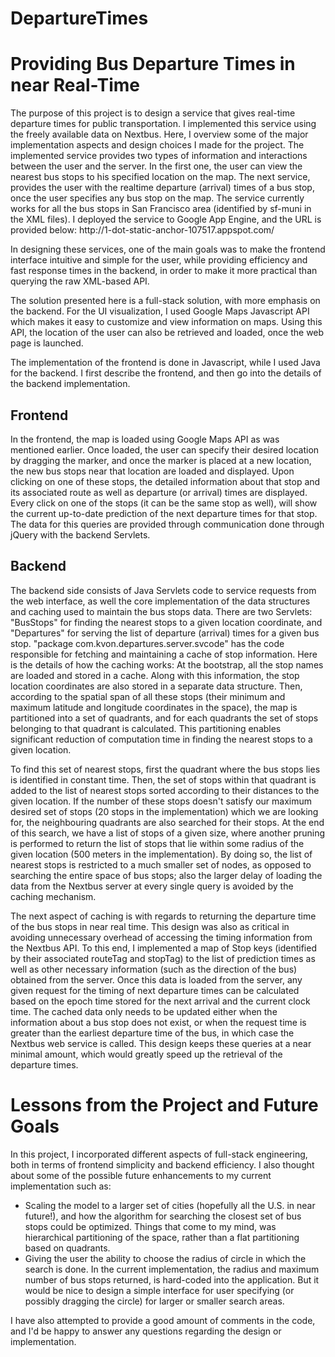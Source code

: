 # DepartureTimes

<h1>
Providing Bus Departure Times in near Real-Time
</h1>

<p>
The purpose of this project is to design a service that gives real-time departure times for public transportation. 
I implemented this service using the freely available data on Nextbus. Here, I overview some of the major 
implementation aspects and design choices I made for the project.
The implemented service provides two types of information and interactions between the user and the server.
In the first one, the user can view the nearest bus stops to his specified location on the map.
The next service, provides the user with the realtime departure (arrival) times of a bus stop, once the user specifies any bus stop 
on the map.
The service currently works for all the bus stops in San Francisco area (identified by sf-muni in the XML files).
I deployed the service to Google App Engine, and the URL is provided below:
http://1-dot-static-anchor-107517.appspot.com/
</p>

<p>
In designing these services, one of the main goals was to make the frontend interface intuitive and simple for the user, while providing
efficiency and fast response times in the backend, in order to make it more practical than querying the raw XML-based API.

The solution presented here is a full-stack solution, with more emphasis on the backend.
For the UI visualization, I used Google Maps Javascript API which makes it easy to customize and view information on maps. Using this API, the location
of the user can also be retrieved and loaded, once the web page is launched. 

The implementation of the frontend is done in Javascript, while I used Java for the backend. I first describe the frontend, and then go into the details of the backend
implementation.
</p>


<h2>
Frontend
</h2>

<p>
In the frontend, the map is loaded using Google Maps API as was mentioned earlier. Once loaded, the user can specify their desired location by dragging the marker, and once the
marker is placed at a new location, the new bus stops near that location are loaded and displayed. Upon clicking on one of these stops, the detailed information about that stop and its
associated route as well
as departure (or arrival) times are displayed. Every click on one of the stops (it can be the same stop as well), will show the current up-to-date prediction of the next departure times for
that stop. The data for this queries are provided through communication done through jQuery with the backend Servlets. 
</p>

<h2>
Backend
</h2>
<p>
The backend side consists of Java Servlets code to service requests from the web interface, as well the core implementation of the data structures and caching used to maintain
the bus stops data. There are two Servlets: "BusStops" for finding the nearest stops to a given location coordinate, and "Departures" for serving the list of departure (arrival) times
for a given bus stop.
"package com.kvon.departures.server.svcode" has the code responsible for fetching and maintaining a cache of stop information. Here is the details of how the caching works:
At the bootstrap, all the stop names are loaded and stored in a cache. Along with this information, the stop location coordinates are also stored in a separate data structure.
Then, according to the spatial span of all these stops (their minimum and maximum latitude and longitude coordinates in the space), the map is partitioned into a set of quadrants, and
for each quadrants the set of stops belonging to that quadrant is calculated. This partitioning enables significant reduction of computation time in finding the nearest stops to a given
location.
</p>
<p>
To find this set of nearest stops, first the quadrant where the bus stops lies is identified in constant time. Then, the set of stops within that quadrant is added to the list 
of nearest stops sorted according to their distances to the given location. If the number of these stops doesn't satisfy our maximum desired set of stops (20 stops in the implementation) 
which we are looking for,
the neighbouring quadrants are also searched for their stops. At the end of this search, we have a list of stops of a given size, where another pruning is performed to return the list
of stops that lie within some radius of the given location (500 meters in the implementation).
By doing so, the list of nearest stops is restricted to a much smaller set of nodes, as opposed to searching the entire
space of bus stops; also the larger delay of loading the data from the Nextbus server at every single query is avoided
by the caching mechanism.
</p>
<p>
The next aspect of caching is with regards to returning the departure time of the bus stops in near real time. This design was also as critical in avoiding unnecessary overhead
of accessing the timing information from the Nextbus API. To this end, I implemented a map of Stop keys (identified by their associated routeTag and stopTag) to the list 
of prediction times as well as other necessary information (such as the direction of the bus) obtained from the server. 
Once this data is loaded from the server, any given request for the timing of next departure times can be calculated based on the
epoch time stored for the next arrival and the current clock time. The cached data only needs to be updated either when the information about a bus stop does not exist, or
when the request time is greater than the earliest departure time of the bus, in which case the Nextbus web service is called.
This design keeps these queries at a near minimal amount, which would greatly speed up the retrieval of the departure times.
</p>



<h1> Lessons from the Project and Future Goals </h1>
In this project, I incorporated different aspects of full-stack engineering, both in terms of frontend simplicity and backend efficiency. 
I also thought about some of the possible future enhancements to my current implementation such as:

<ul>
<li>
Scaling the model to a larger set of cities (hopefully all the U.S. in near future!), and how the algorithm for searching 
the closest set of bus stops could be optimized. Things that come to my mind, was hierarchical partitioning of the space,
rather than a flat partitioning based on quadrants.
</li>
<li>
Giving the user the ability to choose the radius of circle in which the search is done. In the current implementation, the
radius and maximum number of bus stops returned, is hard-coded into the application. But it would be nice to design
a simple interface for user specifying (or possibly dragging the circle) for larger or smaller search areas.
</li>
</ul>
I have also attempted to provide a good amount of comments in the code, and I'd be happy to answer any questions regarding the design or implementation.
